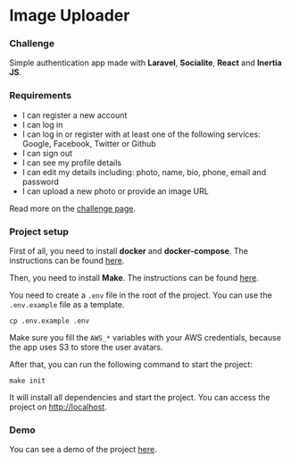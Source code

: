 # Image Uploader

### Challenge
Simple authentication app made with **Laravel**, **Socialite**, **React** and **Inertia JS**.

### Requirements
- I can register a new account
- I can log in
- I can log in or register with at least one of the following services: Google, Facebook, Twitter or Github
- I can sign out
- I can see my profile details
- I can edit my details including: photo, name, bio, phone, email and password
- I can upload a new photo or provide an image URL

Read more on the [challenge page](https://devchallenges.io/challenges/N1fvBjQfhlkctmwj1tnw).

### Project setup
First of all, you need to install **docker** and **docker-compose**. The instructions can be found [here](https://docs.docker.com/compose/install/).

Then, you need to install **Make**. The instructions can be found [here](https://www.gnu.org/software/make/).

You need to create a `.env` file in the root of the project. You can use the `.env.example` file as a template.
```
cp .env.example .env
```

Make sure you fill the `AWS_*` variables with your AWS credentials, because the app uses S3 to store the user avatars.

After that, you can run the following command to start the project:
```
make init
```
It will install all dependencies and start the project. You can access the project on [http://localhost](http://localhost).

### Demo
You can see a demo of the project [here]().
